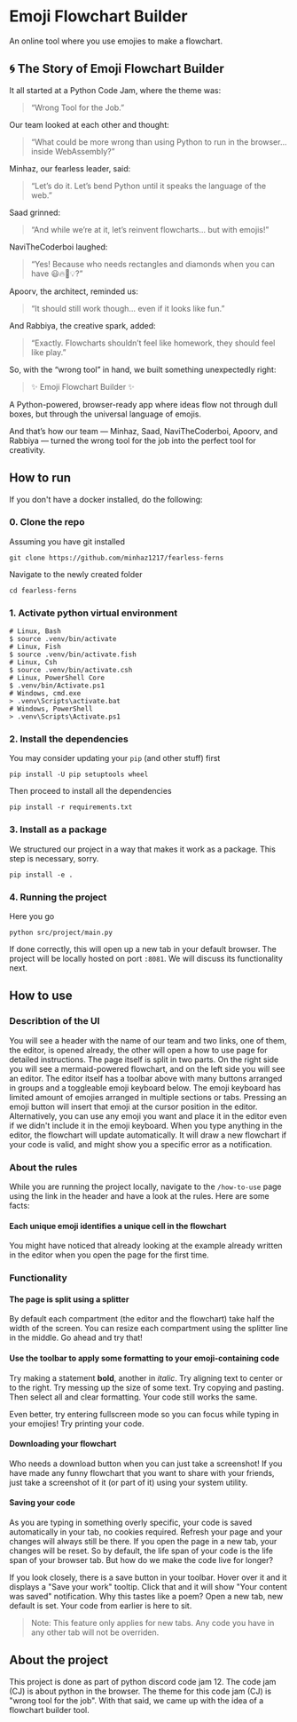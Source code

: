 # Emoji Flowchart Builder

An online tool where you use emojies to make a flowchart.

## 🌀 The Story of Emoji Flowchart Builder

It all started at a Python Code Jam, where the theme was:

> “Wrong Tool for the Job.”

Our team looked at each other and thought:

> “What could be more wrong than using Python to run in the browser… inside WebAssembly?”

Minhaz, our fearless leader, said:

> “Let’s do it. Let’s bend Python until it speaks the language of the web.”

Saad grinned:

> “And while we’re at it, let’s reinvent flowcharts… but with emojis!”

NaviTheCoderboi laughed:

> “Yes! Because who needs rectangles and diamonds when you can have 😃🔥🚀💡?”

Apoorv, the architect, reminded us:

> “It should still work though… even if it looks like fun.”

And Rabbiya, the creative spark, added:

> “Exactly. Flowcharts shouldn’t feel like homework, they should feel like play.”

So, with the “wrong tool” in hand, we built something unexpectedly right:

> ✨ Emoji Flowchart Builder ✨

A Python-powered, browser-ready app where ideas flow not through dull boxes, but through the universal language of emojis.

And that’s how our team — Minhaz, Saad, NaviTheCoderboi, Apoorv, and Rabbiya — turned the wrong tool for the job into the perfect tool for creativity.

## How to run

If you don't have a docker installed, do the following:

### 0. Clone the repo
Assuming you have git installed
```shell
git clone https://github.com/minhaz1217/fearless-ferns
```
Navigate to the newly created folder
```shell
cd fearless-ferns
```

### 1. Activate python virtual environment
```shell
# Linux, Bash
$ source .venv/bin/activate
# Linux, Fish
$ source .venv/bin/activate.fish
# Linux, Csh
$ source .venv/bin/activate.csh
# Linux, PowerShell Core
$ .venv/bin/Activate.ps1
# Windows, cmd.exe
> .venv\Scripts\activate.bat
# Windows, PowerShell
> .venv\Scripts\Activate.ps1
```

### 2. Install the dependencies
You may consider updating your `pip` (and other stuff) first
```shell
pip install -U pip setuptools wheel
```
Then proceed to install all the dependencies
```shell
pip install -r requirements.txt
```

### 3. Install as a package
We structured our project in a way that makes it work as a package. This step is necessary, sorry.
```shell
pip install -e .
```

### 4. Running the project
Here you go
```shell
python src/project/main.py
```
If done correctly, this will open up a new tab in your default browser.
The project will be locally hosted on port `:8081`.
We will discuss its functionality next.

## How to use

### Describtion of the UI

You will see a header with the name of our team and two links, one of them, the editor, is opened already, the other will open a how to use page for detailed instructions.
The page itself is split in two parts.
On the right side you will see a mermaid-powered flowchart, and on the left side you will see an editor.
The editor itself has a toolbar above with many buttons arranged in groups and a toggleable emoji keyboard below.
The emoji keyboard has limited amount of emojies arranged in multiple sections or tabs.
Pressing an emoji button will insert that emoji at the cursor position in the editor.
Alternatively, you can use any emoji you want and place it in the editor even if we didn't include it in the emoji keyboard.
When you type anything in the editor, the flowchart will update automatically.
It will draw a new flowchart if your code is valid, and might show you a specific error as a notification.

### About the rules
While you are running the project locally, navigate to the `/how-to-use` page using the link in the header and have a look at the rules.
Here are some facts:

#### Each unique emoji identifies a unique cell in the flowchart
You might have noticed that already looking at the example already written in the editor when you open the page for the first time.

### Functionality

#### The page is split using a splitter
By default each compartment (the editor and the flowchart) take half the width of the screen.
You can resize each compartment using the splitter line in the middle.
Go ahead and try that!

#### Use the toolbar to apply some formatting to your emoji-containing code
Try making a statement **bold**, another in _italic_.
Try aligning text to center or to the right.
Try messing up the size of some text.
Try copying and pasting.
Then select all and clear formatting.
Your code still works the same.

Even better, try entering fullscreen mode so you can focus while typing in your emojies!
Try printing your code.

#### Downloading your flowchart
Who needs a download button when you can just take a screenshot!
If you have made any funny flowchart that you want to share with your friends,
just take a screenshot of it (or part of it) using your system utility.

#### Saving your code
As you are typing in something overly specific, your code is saved automatically in your tab, no cookies required.
Refresh your page and your changes will always still be there.
If you open the page in a new tab, your changes will be reset.
So by default, the life span of your code is the life span of your browser tab.
But how do we make the code live for longer?

If you look closely, there is a save button in your toolbar.
Hover over it and it displays a "Save your work" tooltip.
Click that and it will show "Your content was saved" notification.
Why this tastes like a poem?
Open a new tab, new default is set.
Your code from earlier is here to sit.

> Note: This feature only applies for new tabs.
Any code you have in any other tab will not be overriden.

## About the project

This project is done as part of python discord code jam 12.
The code jam (CJ) is about python in the browser.
The theme for this code jam (CJ) is "wrong tool for the job".
With that said, we came up with the idea of a flowchart builder tool.